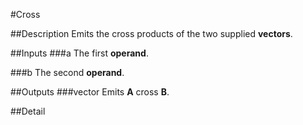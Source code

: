 #Cross

##Description
Emits the cross products of the two supplied **vectors**.

##Inputs
###a
The first **operand**.

###b
The second **operand**.

##Outputs
###vector
Emits **A** cross **B**.

##Detail

